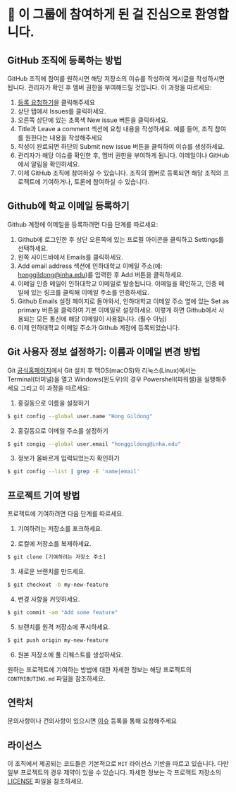 # 👋 이 그룹에 참여하게 된 걸 진심으로 환영합니다.

## GitHub 조직에 등록하는 방법

GitHub 조직에 참여를 원하시면 해당 저장소의 이슈를 작성하여 게시글을 작성하시면 됩니다. 관리자가 확인 후 멤버 권한을 부여해드릴 것입니다. 이 과정을 따르세요:

1. [등록 요청하기](https://github.com/inha-fc/.github/issues)을 클릭해주세요
2. 상단 탭에서 Issues를 클릭하세요.
3. 오른쪽 상단에 있는 초록색 New issue 버튼을 클릭하세요.
4. Title과 Leave a comment 섹션에 요청 내용을 작성하세요. 예를 들어, 조직 참여를 원한다는 내용을 작성해주세요
5. 작성이 완료되면 하단의 Submit new issue 버튼을 클릭하여 이슈를 생성하세요.
6. 관리자가 해당 이슈를 확인한 후, 멤버 권한을 부여하게 됩니다. 이메일이나 GitHub에서 알림을 확인하세요.
7. 이제 GitHub 조직에 참여하실 수 있습니다. 조직의 멤버로 등록되면 해당 조직의 프로젝트에 기여하거나, 토론에 참여하실 수 있습니다.

## Github에 학교 이메일 등록하기

Github 계정에 이메일을 등록하려면 다음 단계를 따르세요:

1. Github에 로그인한 후 상단 오른쪽에 있는 프로필 아이콘을 클릭하고 Settings를 선택하세요.
2. 왼쪽 사이드바에서 Emails를 클릭하세요.
3. Add email address 섹션에 인하대학교 이메일 주소(예: honggildong@inha.edu)를 입력한 후 Add 버튼을 클릭하세요.
4. 이메일 인증 메일이 인하대학교 이메일로 발송됩니다. 이메일을 확인하고, 인증 메일에 있는 링크를 클릭해 이메일 주소를 인증하세요.
5. Github Emails 설정 페이지로 돌아와서, 인하대학교 이메일 주소 옆에 있는 Set as primary 버튼을 클릭하여 기본 이메일로 설정하세요. 이렇게 하면 Github에서 사용되는 모든 통신에 해당 이메일이 사용됩니다. (필수 아님)
6. 이제 인하대학교 이메일 주소가 Github 계정에 등록되었습니다.

## Git 사용자 정보 설정하기: 이름과 이메일 변경 방법

Git [공식홈페이지](https://git-scm.com/downloads)에서 Git 설치 후 맥OS(macOS)와 리눅스(Linux)에서는 Terminal(터미널)을 열고 Windows(윈도우)의 경우 Powershell(파워셀)을 실행해주세요 그리고 이 과정을 따르세요:

1. 홍길동으로 이름을 설정하기
``` sh
$ git config --global user.name "Hong Gildong"
```

2. 홍길동으로 이메일 주소를 설정하기
``` sh
$ git congig --global user.email "honggildong@inha.edu"
```

3. 정보가 올바르게 입력되었는지 확인하기
``` sh
$ git config --list | grep -E 'name|email'
```

## 프로젝트 기여 방법

프로젝트에 기여하려면 다음 단계를 따르세요.

1. 기여하려는 저장소를 포크하세요.

2. 로컬에 저장소를 복제하세요.
``` sh
$ git clone [기여하려는 저장소 주소]
```

3. 새로운 브랜치를 만드세요.

``` sh
$ git checkout -b my-new-feature
```

4. 변경 사항을 커밋하세요.
``` sh
$ git commit -am "Add some feature"
```

5. 브랜치를 원격 저장소에 푸시하세요.
``` sh
$ git push origin my-new-feature
```

6. 원본 저장소에 풀 리퀘스트를 생성하세요.

원하는 프로젝트에 기여하는 방법에 대한 자세한 정보는 해당 프로젝트의 `CONTRIBUTING.md` 파일을 참조하세요.

## 연락처

문의사항이나 건의사항이 있으시면 [이슈](https://github.com/inha-fc/.github/issues) 등록을 통해 요청해주세요

## 라이선스

이 조직에서 제공되는 코드들은 기본적으로 `MIT` 라이선스 기반을 따르고 있습니다. 다만 일부 프로젝트의 경우 제약이 있을 수 있습니다. 자세한 정보는 각 프로젝트 저장소의 [LICENSE](/LICENSE) 파일을 참조하세요.